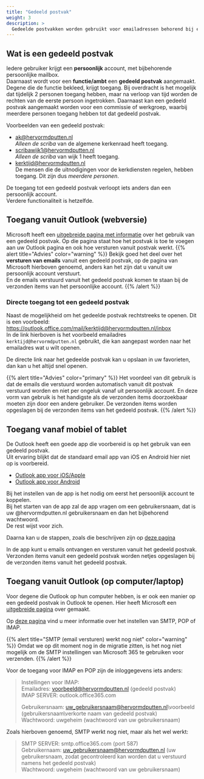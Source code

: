 ```yaml
---
title: "Gedeeld postvak"
weight: 3
description: >
  Gedeelde postvakken worden gebruikt voor emailadressen behorend bij een functie/ambt of commissie.
---
```


## Wat is een gedeeld postvak
Iedere gebruiker krijgt een **persoonlijk** account, met bijbehorende persoonlijke mailbox.    
Daarnaast wordt voor een **functie/ambt** een **gedeeld postvak** aangemaakt. Degene die de functie bekleed, krijgt toegang.
Bij overdracht is het mogelijk dat tijdelijk 2 personen toegang hebben, maar na verloop van tijd worden de rechten van de eerste persoon ingetrokken.
Daarnaast kan een gedeeld postvak aangemaakt worden voor een commissie of werkgroep, waarbij meerdere personen toegang hebben tot dat gedeeld postvak.

Voorbeelden van een gedeeld postvak:
* ak@hervormdputten.nl   
  _Alleen de scriba_ van de algemene kerkenraad heeft toegang.
* scribawijk1@hervormdputten.nl   
  _Alleen de scriba_ van wijk 1 heeft toegang.
* kerktijd@hervormdputten.nl    
  De mensen die de uitnodigingen voor de kerkdiensten regelen, hebben toegang. Dit zijn dus _meerdere personen_.


De toegang tot een gedeeld postvak verloopt iets anders dan een persoonlijk account.   
Verdere functionaliteit is hetzelfde.    

## Toegang vanuit Outlook (webversie)

Microsoft heeft een [uitgebreide pagina met informatie](https://support.microsoft.com/nl-nl/office/een-gedeeld-postvak-openen-en-gebruiken-in-de-webversie-van-outlook-98b5a90d-4e38-415d-a030-f09a4cd28207?ui=nl-NL&rs=nl-NL&ad=NL
) over het gebruik van een gedeeld postvak.
Op die pagina staat hoe het postvak is toe te voegen aan uw Outlook pagina en ook hoe versturen vanuit postvak werkt.
{{% alert title="Advies" color="warning" %}}
Bekijk goed het deel over het **versturen van emails** vanuit een gedeeld postvak, op de pagina van Microsoft hierboven genoemd, anders kan het zijn dat u vanuit uw persoonlijk account verstuurt.    
En de emails verstuurd vanuit het gedeeld postvak komen te staan bij de verzonden items van het persoonlijke account.
{{% /alert %}}

### Directe toegang tot een gedeeld postvak
Naast de mogelijkheid om het gedeelde postvak rechtstreeks te openen. Dit is een voorbeeld:    
https://outlook.office.com/mail/kerktijd@hervormdputten.nl/inbox   
In de link hierboven is het voorbeeld emailadres `kerktijd@hervormdputten.nl` gebruikt, die kan aangepast worden naar het emailadres wat u wilt openen.

De directe link naar het gedeelde postvak kan u opslaan in uw favorieten, dan kan u het altijd snel openen.

{{% alert title="Advies" color="primary" %}}
Het voordeel van dit gebruik is dat de emails die verstuurd worden automatisch vanuit dit postvak verstuurd worden en niet per ongeluk vanaf uit persoonlijk account.
En deze vorm van gebruik is het handigste als de verzonden items doorzoekbaar moeten zijn door een andere gebruiker. De verzonden items worden opgeslagen bij de verzonden items van het gedeeld postvak.
{{% /alert %}}


## Toegang vanaf mobiel of tablet
De Outlook heeft een goede app die voorbereid is op het gebruik van een gedeeld postvak.   
Uit ervaring blijkt dat de standaard email app van iOS en Android hier niet op is voorbereid.   

* [Outlook app voor iOS/Apple](https://apps.apple.com/us/app/microsoft-outlook/id951937596)
* [Outlook app voor Android](https://play.google.com/store/apps/details?id=com.microsoft.office.outlook)

Bij het instellen van de app is het nodig om eerst het persoonlijk account te koppelen.   
Bij het starten van de app zal de app vragen om een gebruikersnaam, dat is uw @hervormdputten.nl gebruikersnaam en dan het bijbehorend wachtwoord.    
De rest wijst voor zich.

Daarna kan u de stappen, zoals die beschrijven zijn op [deze pagina](https://support.microsoft.com/nl-nl/office/een-gedeeld-postvak-toevoegen-aan-outlook-mobile-f866242c-81b2-472e-8776-6c49c5473c9f?ui=nl-NL&rs=nl-NL&ad=NL) 

In de app kunt u emails ontvangen en versturen vanuit het gedeeld postvak.
Verzonden items vanuit een gedeeld postvak worden netjes opgeslagen bij de verzonden items vanuit het gedeeld postvak.

## Toegang vanuit Outlook (op computer/laptop)
Voor degene die Outlook op hun computer hebben, is er ook een manier op een gedeeld postvak in Outlook te openen.
Hier heeft Microsoft een [uitgebreide pagina](https://support.microsoft.com/nl-nl/office/een-gedeeld-postvak-openen-en-gebruiken-in-outlook-d94a8e9e-21f1-4240-808b-de9c9c088afd?ui=nl-NL&rs=nl-NL&ad=NL) over gemaakt.

Op [deze pagina](https://support.microsoft.com/nl-nl/office/pop-imap-en-stmp-instellingen-8361e398-8af4-4e97-b147-6c6c4ac95353)
vind u meer informatie over het instellen van SMTP, POP of IMAP.

{{% alert title="SMTP (email versturen) werkt nog niet" color="warning" %}}
Omdat we op dit moment nog in de migratie zitten, is het nog niet mogelijk om de SMTP instellingen van Microsoft 365 te gebruiken voor verzenden.
{{% /alert %}}

Voor de toegang voor IMAP en POP zijn de inloggegevens iets anders:

> Instellingen voor IMAP:   
> Emailadres: voorbeeld@hervormdputten.nl (gedeeld postvak)   
> IMAP SERVER: outlook.office365.com   
>
> Gebruikersnaam: uw_gebruikersnaam@hervormdputten.nl\voorbeeld (gebruikersnaam\verkorte naam van gedeeld postvak)   
> Wachtwoord: uwgeheim (wachtwoord van uw gebruikersnaam)   

Zoals hierboven genoemd, SMTP werkt nog niet, maar als het wel werkt:
> SMTP SERVER: smtp.office365.com (port 587)   
> Gebruikernaam: uw_gebruikersnaam@hervormdputten.nl (uw gebruikersnaam, zodat gecontroleerd kan worden dat u verstuurd namens het gedeeld postvak)   
> Wachtwoord: uwgeheim (wachtwoord van uw gebruikersnaam)   


